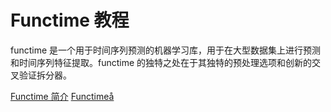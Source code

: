 # Functime 教程

<show-structure depth="2"/>

functime 是一个用于时间序列预测的机器学习库，用于在大型数据集上进行预测和时间序列特征提取。functime 的独特之处在于其独特的预处理选项和创新的交叉验证拆分器。


<seealso>
<category ref="ref_docs">
    <a href="https://mp.weixin.qq.com/s/yNGWWPDU8XrXGM4NWEgy1w">Functime 简介</a>
</category>
<category ref="ref_github">
    <a href="https://github.com/functime-org/functime">Functimeå</a>
</category>
<category ref="ref_issues"></category>
<category ref="ref_hf"></category>
<category ref="ref_ms"></category>
</seealso>